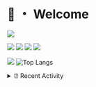 # 👋 ・ Welcome
![](https://komarev.com/ghpvc/?username=Lorenzo0111)

![](https://img.shields.io/badge/Java-ED8B00?style=for-the-badge&logo=java&logoColor=white)
![](https://img.shields.io/badge/JavaScript-323330?style=for-the-badge&logo=javascript&logoColor=F7DF1E)
![](https://img.shields.io/badge/Node.js-339933?style=for-the-badge&logo=nodedotjs&logoColor=white)
![](https://img.shields.io/badge/React-20232A?style=for-the-badge&logo=react&logoColor=61DAFB)

[![](https://github-readme-stats.vercel.app/api?username=Lorenzo0111&show_icons=true&count_private=true)](https://github.com/Lorenzo0111)
![Top Langs](https://github-readme-stats.vercel.app/api/top-langs/?username=Lorenzo0111&layout=compact)

<details>
<summary>⏰ Recent Activity</summary>

<!--RECENT_ACTIVITY:start-->
1. ![comment] **Commented:** [ZombieStriker/QualityArmory#290](https://github.com/ZombieStriker/QualityArmory/issues/290#issuecomment-1059904744)
2. ![issueClosed] **Issue closed:** [ZombieStriker/QualityArmory#281](https://github.com/ZombieStriker/QualityArmory/issues/281)
3. ![comment] **Commented:** [ZombieStriker/QualityArmory#287](https://github.com/ZombieStriker/QualityArmory/issues/287#issuecomment-1056320269)
4. ![comment] **Commented:** [ZombieStriker/QualityArmory#266](https://github.com/ZombieStriker/QualityArmory/issues/266#issuecomment-1051652589)
5. ![prMerged] **Pull request merged:** [Lorenzo0111/NodeBin#64](https://github.com/Lorenzo0111/NodeBin/pull/64)
6. ![prMerged] **Pull request merged:** [Lorenzo0111/NodeBin#65](https://github.com/Lorenzo0111/NodeBin/pull/65)
7. ![prMerged] **Pull request merged:** [Lorenzo0111/NodeBin#68](https://github.com/Lorenzo0111/NodeBin/pull/68)
8. ![comment] **Commented:** [ZombieStriker/QualityArmoryVehicles2#49](https://github.com/ZombieStriker/QualityArmoryVehicles2/issues/49#issuecomment-1048469834)
9. ![issueClosed] **Issue closed:** [ZombieStriker/QualityArmory#285](https://github.com/ZombieStriker/QualityArmory/issues/285)
10. ![comment] **Commented:** [ZombieStriker/QualityArmoryVehicles2#49](https://github.com/ZombieStriker/QualityArmoryVehicles2/issues/49#issuecomment-1048068311)
<!--RECENT_ACTIVITY:end-->


<!--RECENT_ACTIVITY:last_update-->
Last Updated: Wednesday, March 9th, 2022, 12:50:12 AM
<!--RECENT_ACTIVITY:last_update_end-->
</details>

[issueOpened]: https://cdn.jsdelivr.net/gh/Readme-Workflows/Readme-Icons@main/icons/octicons/IssueOpenedOld.svg
[issueClosed]: https://cdn.jsdelivr.net/gh/Readme-Workflows/Readme-Icons@main/icons/octicons/IssueClosedOld.svg

[prOpened]: https://cdn.jsdelivr.net/gh/Readme-Workflows/Readme-Icons@main/icons/octicons/PullRequestOpened.svg
[prClosed]: https://cdn.jsdelivr.net/gh/Readme-Workflows/Readme-Icons@main/icons/octicons/PullRequestClosed.svg
[prMerged]: https://cdn.jsdelivr.net/gh/Readme-Workflows/Readme-Icons@main/icons/octicons/PullRequestMerged.svg

[comment]: https://cdn.jsdelivr.net/gh/Readme-Workflows/Readme-Icons@main/icons/octicons/Comment.svg

[changesRequested]: https://cdn.jsdelivr.net/gh/Readme-Workflows/Readme-Icons@main/icons/octicons/RequestedChanges.svg
[approved]: https://cdn.jsdelivr.net/gh/Readme-Workflows/Readme-Icons@main/icons/octicons/ApprovedChanges.svg

[repoCreated]: https://cdn.jsdelivr.net/gh/Readme-Workflows/Readme-Icons@main/icons/octicons/Repository.svg
[release]: https://cdn.jsdelivr.net/gh/Readme-Workflows/Readme-Icons@main/icons/octicons/Release.svg
[star]: https://cdn.jsdelivr.net/gh/Readme-Workflows/Readme-Icons@main/icons/octicons/StarredRepository.svg
[wiki]: https://cdn.jsdelivr.net/gh/Readme-Workflows/Readme-Icons@main/icons/octicons/Wiki.svg
[fork]: https://cdn.jsdelivr.net/gh/Readme-Workflows/Readme-Icons@main/icons/octicons/ForkedRepository.svg
[people]: https://cdn.jsdelivr.net/gh/Readme-Workflows/Readme-Icons@main/icons/octicons/People.svg
